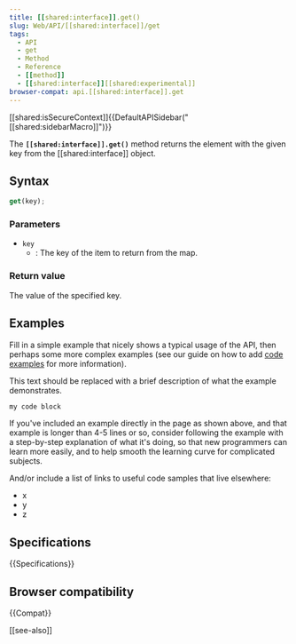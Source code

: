 ```yaml
---
title: [[shared:interface]].get()
slug: Web/API/[[shared:interface]]/get
tags:
  - API
  - get
  - Method
  - Reference
  - [[method]]
  - [[shared:interface]][[shared:experimental]]
browser-compat: api.[[shared:interface]].get
---
```

[[shared:isSecureContext]]{{DefaultAPISidebar("[[shared:sidebarMacro]]")}}

The **`[[shared:interface]].get()`** method returns the element with the given key from the [[shared:interface]] object.

## Syntax

```js
get(key);
```

### Parameters

- `key`
  - : The key of the item to return from the map.

### Return value

The value of the specified key.

## Examples

Fill in a simple example that nicely shows a typical usage of the API, then perhaps some more complex examples (see our guide on how to add [code examples](/en-US/docs/MDN/Contribute/Structures/Code_examples) for more information).

This text should be replaced with a brief description of what the example demonstrates.

```js
my code block
```

If you've included an example directly in the page as shown above, and that example is longer than 4-5 lines or so, consider following the example with a step-by-step explanation of what it's doing, so that new programmers can learn more easily, and to help smooth the learning curve for complicated subjects.

And/or include a list of links to useful code samples that live elsewhere:

*   x
*   y
*   z

## Specifications

{{Specifications}}

## Browser compatibility

{{Compat}}

[[see-also]]